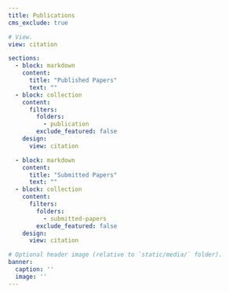 ```yaml
---
title: Publications
cms_exclude: true

# View.
view: citation

sections:
  - block: markdown
    content:
      title: "Published Papers"
      text: ""
  - block: collection
    content:
      filters:
        folders:
          - publication
        exclude_featured: false
    design:
      view: citation 

  - block: markdown
    content:
      title: "Submitted Papers"
      text: ""
  - block: collection
    content:
      filters:
        folders:
          - submitted-papers
        exclude_featured: false
    design:
      view: citation 

# Optional header image (relative to `static/media/` folder).
banner:
  caption: ''
  image: ''
---
```

